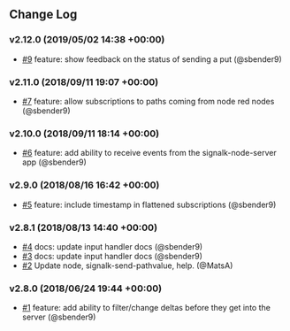 ## Change Log

### v2.12.0 (2019/05/02 14:38 +00:00)
- [#9](https://github.com/SignalK/node-red-embedded/pull/9)  feature: show feedback on the status of sending a put (@sbender9)

### v2.11.0 (2018/09/11 19:07 +00:00)
- [#7](https://github.com/SignalK/node-red-embedded/pull/7) feature: allow subscriptions to paths coming from node red nodes (@sbender9)

### v2.10.0 (2018/09/11 18:14 +00:00)
- [#6](https://github.com/SignalK/node-red-embedded/pull/6) feature: add ability to receive events from the signalk-node-server app (@sbender9)

### v2.9.0 (2018/08/16 16:42 +00:00)
- [#5](https://github.com/SignalK/node-red-embedded/pull/5) feature: include timestamp in flattened subscriptions (@sbender9)

### v2.8.1 (2018/08/13 14:40 +00:00)
- [#4](https://github.com/SignalK/node-red-embedded/pull/4) docs: update input handler docs (@sbender9)
- [#3](https://github.com/SignalK/node-red-embedded/pull/3) docs: update input handler docs (@sbender9)
- [#2](https://github.com/SignalK/node-red-embedded/pull/2) Update node, signalk-send-pathvalue, help. (@MatsA)

### v2.8.0 (2018/06/24 19:44 +00:00)
- [#1](https://github.com/SignalK/node-red-embedded/pull/1) feature: add ability to filter/change deltas before they get into the server (@sbender9)